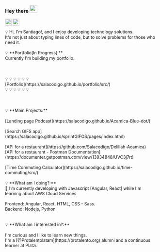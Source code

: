 ### Hey there <img src="https://media.giphy.com/media/hvRJCLFzcasrR4ia7z/giphy.gif" width="25px">
<a href="https://www.linkedin.com/in/santiagosalamancadev">
  <img align="left" alt="Santiago Salamanca LinkedIn" width="22px" src="https://raw.githubusercontent.com/peterthehan/peterthehan/master/assets/linkedin.svg" />
</a>
<a href="https://twitter.com/salacodigo">
  <img align="left" alt="Santiago Salamanca | Twitter" width="22px" src="https://raw.githubusercontent.com/peterthehan/peterthehan/master/assets/twitter.svg" />
</a>
<br/><br/>
💡 Hi, I'm Santiago!, and I enjoy developing technology solutions.
<br/>
It's not just about typing lines of code, but to solve problems for those who need it.
<br/>
<br/>
💡
**Portfolio[In Progress]:**<br/>
Currently I'm building my portfolio.
<br/>
<br/>
<br/>
<br/>
💡 💡 💡 💡 💡 💡 <br/>
[Portfolio](https://salacodigo.github.io/portfolio/src/)<br/>
💡 💡 💡 💡 💡 💡
<br/>
<br/>
<br/>
<br/>
💡
**Main Projects:**<br/>
<br/>
[Landing page Podcast](https://salacodigo.github.io/Acamica-Blue-dot/)
<br/><br/>
[Search GIFS app](https://salacodigo.github.io/sprintGIFOS/pages/index.html)
<br/><br/>
[API for a restaurant](https://github.com/Salacodigo/Delillah-Acamica)
<br/>
[API for a restaurant - Postman Documentation](https://documenter.getpostman.com/view/13934848/UVC3j7rt)
<br/><br/>
[Time Commuting Calculator](https://salacodigo.github.io/time-commuting/src/)
<br/><br/>
💡 
**What am I doing?:**
<br/>
🌱 I’m currently developing with Javascript [Angular, React] while I'm learning about AWS Cloud Services.<br/>
<br/>
Frontend:
Angular, React, HTML, CSS - Sass.
<br/>
Backend:
Nodejs, Python
<br/><br/><br/>
💡
**What am I interested in?:**
<br/><br/>
I'm curious and I like to learn new things.
<br/>
I'm a [@Protalentolatam](https://protalento.org) alumni and a continuous learner at Platzi.
<br/><br/><br/>

